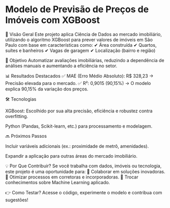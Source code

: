# Modelo de Previsão de Preços de Imóveis com XGBoost

📌 Visão Geral
Este projeto aplica Ciência de Dados ao mercado imobiliário, utilizando o algoritmo XGBoost para prever valores de imóveis em São Paulo com base em características como:
✔ Área construída
✔ Quartos, suítes e banheiros
✔ Vagas de garagem
✔ Localização (bairro e região)

🎯 Objetivo
Automatizar avaliações imobiliárias, reduzindo a dependência de análises manuais e aumentando a eficiência no setor.

📊 Resultados Destacados
✅ MAE (Erro Médio Absoluto): R$ 328,23 → Precisão elevada para o mercado.
✅ R²: 0,9015 (90,15%) → O modelo explica 90,15% da variação dos preços.

🛠️ Tecnologias

XGBoost: Escolhido por sua alta precisão, eficiência e robustez contra overfitting.

Python (Pandas, Scikit-learn, etc.) para processamento e modelagem.

🔜 Próximos Passos

Incluir variáveis adicionais (ex.: proximidade de metrô, amenidades).

Expandir a aplicação para outras áreas do mercado imobiliário.

💡 Por Que Contribuir?
Se você trabalha com dados, imóveis ou tecnologia, este projeto é uma oportunidade para:
🔹 Colaborar em soluções inovadoras.
🔹 Otimizar processos em corretoras e incorporadoras.
🔹 Trocar conhecimentos sobre Machine Learning aplicado.

👉 Como Testar?
Acesse o código, experimente o modelo e contribua com sugestões!
